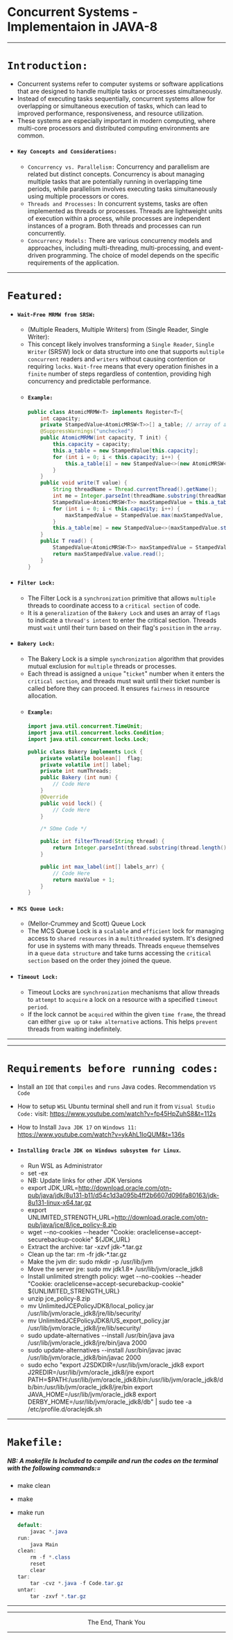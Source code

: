 # Concurrent Systems - Implementaion in JAVA-8
---

# `Introduction:`
- Concurrent systems refer to computer systems or software applications that are designed to handle multiple tasks or processes simultaneously.
- Instead of executing tasks sequentially, concurrent systems allow for overlapping or simultaneous execution of tasks, which can lead to improved performance, responsiveness, and resource utilization.
- These systems are especially important in modern computing, where multi-core processors and distributed computing environments are common.
- #### `Key Concepts and Considerations:`
	- `Concurrency vs. Parallelism:` Concurrency and parallelism are related but distinct concepts. Concurrency is about managing multiple tasks that are potentially running in overlapping time periods, while parallelism involves executing tasks simultaneously using multiple processors or cores.
	- `Threads and Processes:` In concurrent systems, tasks are often implemented as threads or processes. Threads are lightweight units of execution within a process, while processes are independent instances of a program. Both threads and processes can run concurrently.
	- `Concurrency Models:` There are various concurrency models and approaches, including multi-threading, multi-processing, and event-driven programming. The choice of model depends on the specific requirements of the application.

---

# `Featured:`
- #### `Wait-Free MRMW from SRSW:`
	- (Multiple Readers, Multiple Writers) from (Single Reader, Single Writer):
	- This concept likely involves transforming a `Single Reader`, `Single Writer` (SRSW) lock or data structure into one that supports `multiple concurrent` readers and `writers` without causing contention or requiring `locks`. `Wait-free` means that every operation finishes in a `finite` number of steps regardless of contention, providing high concurrency and predictable performance.
	- #### `Example:`
		```java
		public class AtomicMRMW<T> implements Register<T>{
			int capacity;
			private StampedValue<AtomicMRSW<T>>[] a_table; // array of atomic MRSW registers
			@SuppressWarnings("unchecked")
			public AtomicMRMW(int capacity, T init) {
				this.capacity = capacity;
				this.a_table = new StampedValue[this.capacity];
				for (int i = 0; i < this.capacity; i++) {
					this.a_table[i] = new StampedValue<>(new AtomicMRSW<>(init, this.capacity));
				}
			}
			public void write(T value) {
				String threadName = Thread.currentThread().getName();
				int me = Integer.parseInt(threadName.substring(threadName.length() - 1));
				StampedValue<AtomicMRSW<T>> maxStampedValue = this.a_table[0];
				for (int i = 0; i < this.capacity; i++) {
					maxStampedValue = StampedValue.max(maxStampedValue, this.a_table[i]);
				}
				this.a_table[me] = new StampedValue<>(maxStampedValue.stamp + 1, new AtomicMRSW<>(value, this.capacity));
			}
			public T read() {
				StampedValue<AtomicMRSW<T>> maxStampedValue = StampedValue.max(this.a_table);
				return maxStampedValue.value.read();
			}
		}
		```
- #### `Filter Lock:`
	- The Filter Lock is a `synchronization` primitive that allows `multiple` threads to coordinate access to a `critical section` of code.
	- It is a `generalization` of the `Bakery Lock` and uses an array of `flags` to indicate a `thread's intent` to enter the critical section. Threads must `wait` until their turn based on their flag's `position` in the `array`.
- #### `Bakery Lock:`
	- The Bakery Lock is a simple `synchronization` algorithm that provides mutual exclusion for `multiple` threads or processes.
	- Each thread is assigned a `unique` "`ticket`" number when it enters the `critical section`, and threads must wait until their ticket number is called before they can proceed. It ensures `fairness` in resource allocation.
	- #### `Example:`
		```java
		import java.util.concurrent.TimeUnit;
		import java.util.concurrent.locks.Condition;
		import java.util.concurrent.locks.Lock;

		public class Bakery implements Lock {
			private volatile boolean[]  flag;
			private volatile int[] label;
			private int numThreads;
			public Bakery (int num) {
				// Code Here
			}
			@Override
			public void lock() {
				// Code Here
			}

			/* SOme Code */

			public int filterThread(String thread) {
				return Integer.parseInt(thread.substring(thread.length() - 1));
			}

			public int max_label(int[] labels_arr) {
				// Code Here
				return maxValue + 1;
			}
		}
		```
- #### `MCS Queue Lock:`
	- (Mellor-Crummey and Scott) Queue Lock
	- The MCS Queue Lock is a `scalable` and `efficient` lock for managing access to `shared resources` in a `multithreaded` system. It's designed for use in systems with many threads. Threads `enqueue` themselves in a `queue` `data structure` and take turns accessing the `critical section` based on the order they joined the queue.
- #### `Timeout Lock:`
	- Timeout Locks are `synchronization` mechanisms that allow threads to `attempt` to `acquire` a lock on a resource with a specified `timeout period`.
	- If the lock cannot be `acquired` within the given `time frame`, the thread can either `give up` or `take alternative` actions. This helps `prevent` threads from waiting indefinitely.

---
---

# `Requirements before running codes:`

- Install an `IDE` that `compiles` and `runs` Java codes. Recommendation `VS Code`
- How to setup `WSL` Ubuntu terminal shell and run it from `Visual Studio Code:`
  visit: https://www.youtube.com/watch?v=fp45HpZuhS8&t=112s
- How to Install `Java JDK 17` on `Windows 11:` https://www.youtube.com/watch?v=ykAhL1IoQUM&t=136s
- #### `Installing Oracle JDK on Windows subsystem for Linux`.

  - Run WSL as Administrator
  - set -ex
  - NB: Update links for other JDK Versions
  - export JDK_URL=http://download.oracle.com/otn-pub/java/jdk/8u131-b11/d54c1d3a095b4ff2b6607d096fa80163/jdk-8u131-linux-x64.tar.gz
  - export UNLIMITED_STRENGTH_URL=http://download.oracle.com/otn-pub/java/jce/8/jce_policy-8.zip
  - wget --no-cookies --header "Cookie: oraclelicense=accept-securebackup-cookie" ${JDK_URL}
  - Extract the archive: tar -xzvf jdk-*.tar.gz
  - Clean up the tar: rm -fr jdk-*.tar.gz
  - Make the jvm dir: sudo mkdir -p /usr/lib/jvm
  - Move the server jre: sudo mv jdk1.8* /usr/lib/jvm/oracle_jdk8
  - Install unlimited strength policy: wget --no-cookies --header "Cookie: oraclelicense=accept-securebackup-cookie" ${UNLIMITED_STRENGTH_URL}
  - unzip jce_policy-8.zip
  - mv UnlimitedJCEPolicyJDK8/local_policy.jar /usr/lib/jvm/oracle_jdk8/jre/lib/security/
  - mv UnlimitedJCEPolicyJDK8/US_export_policy.jar /usr/lib/jvm/oracle_jdk8/jre/lib/security/
  - sudo update-alternatives --install /usr/bin/java java /usr/lib/jvm/oracle_jdk8/jre/bin/java 2000
  - sudo update-alternatives --install /usr/bin/javac javac /usr/lib/jvm/oracle_jdk8/bin/javac 2000
  - sudo echo "export J2SDKDIR=/usr/lib/jvm/oracle_jdk8 export J2REDIR=/usr/lib/jvm/oracle_jdk8/jre export PATH=$PATH:/usr/lib/jvm/oracle_jdk8/bin:/usr/lib/jvm/oracle_jdk8/db/bin:/usr/lib/jvm/oracle_jdk8/jre/bin export JAVA_HOME=/usr/lib/jvm/oracle_jdk8 export DERBY_HOME=/usr/lib/jvm/oracle_jdk8/db" | sudo tee -a /etc/profile.d/oraclejdk.sh

---

# `Makefile:`

##### NB: A makefile Is Included to compile and run the codes on the terminal with the following commands:=

- make clean
- make
- make run

	```Java
	default:
		javac *.java
	run:
		java Main
	clean:
		rm -f *.class
		reset
		clear
	tar:
		tar -cvz *.java -f Code.tar.gz
	untar:
		tar -zxvf *.tar.gz
	```

---

---

<p align="center">The End, Thank You</p>

---
